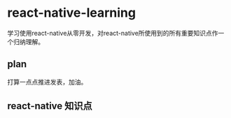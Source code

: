 # react-native-learning
学习使用react-native从零开发，对react-native所使用到的所有重要知识点作一个归纳理解。

## plan
打算一点点推进发表，加油。

## react-native 知识点
